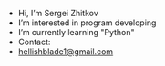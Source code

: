 - Hi, I’m Sergei Zhitkov
- I’m interested in program developing
- I’m currently learning "Python"
- Contact:
- hellishblade1@gmail.com

